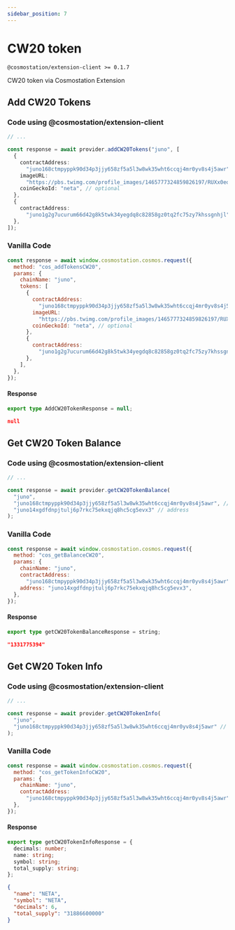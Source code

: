 ```yaml
---
sidebar_position: 7
---
```


# CW20 token

`@cosmostation/extension-client >= 0.1.7`

CW20 token via Cosmostation Extension

## Add CW20 Tokens

### Code using @cosmostation/extension-client

```typescript
// ...

const response = await provider.addCW20Tokens("juno", [
  {
    contractAddress:
      "juno168ctmpyppk90d34p3jjy658zf5a5l3w8wk35wht6ccqj4mr0yv8s4j5awr",
    imageURL:
      "https://pbs.twimg.com/profile_images/1465777324859826197/RUXx0equ_400x400.jpg", // optional
    coinGeckoId: "neta", // optional
  },
  {
    contractAddress:
      "juno1g2g7ucurum66d42g8k5twk34yegdq8c82858gz0tq2fc75zy7khssgnhjl",
  },
]);
```

### Vanilla Code

```javascript
const response = await window.cosmostation.cosmos.request({
  method: "cos_addTokensCW20",
  params: {
    chainName: "juno",
    tokens: [
      {
        contractAddress:
          "juno168ctmpyppk90d34p3jjy658zf5a5l3w8wk35wht6ccqj4mr0yv8s4j5awr",
        imageURL:
          "https://pbs.twimg.com/profile_images/1465777324859826197/RUXx0equ_400x400.jpg", // optional
        coinGeckoId: "neta", // optional
      },
      {
        contractAddress:
          "juno1g2g7ucurum66d42g8k5twk34yegdq8c82858gz0tq2fc75zy7khssgnhjl",
      },
    ],
  },
});
```

#### Response

```typescript title=Model
export type AddCW20TokenResponse = null;
```

```json title=Example
null
```

## Get CW20 Token Balance

### Code using @cosmostation/extension-client

```typescript
// ...

const response = await provider.getCW20TokenBalance(
  "juno",
  "juno168ctmpyppk90d34p3jjy658zf5a5l3w8wk35wht6ccqj4mr0yv8s4j5awr", // contract address
  "juno14xgdfdnpjtulj6p7rkc75ekxqjq8hc5cg5evx3" // address
);
```

### Vanilla Code

```javascript
const response = await window.cosmostation.cosmos.request({
  method: "cos_getBalanceCW20",
  params: {
    chainName: "juno",
    contractAddress:
      "juno168ctmpyppk90d34p3jjy658zf5a5l3w8wk35wht6ccqj4mr0yv8s4j5awr",
    address: "juno14xgdfdnpjtulj6p7rkc75ekxqjq8hc5cg5evx3",
  },
});
```

#### Response

```typescript title=Model
export type getCW20TokenBalanceResponse = string;
```

```json title=Example
"1331775394"
```

## Get CW20 Token Info

### Code using @cosmostation/extension-client

```typescript
// ...

const response = await provider.getCW20TokenInfo(
  "juno",
  "juno168ctmpyppk90d34p3jjy658zf5a5l3w8wk35wht6ccqj4mr0yv8s4j5awr" // contract address
);
```

### Vanilla Code

```javascript
const response = await window.cosmostation.cosmos.request({
  method: "cos_getTokenInfoCW20",
  params: {
    chainName: "juno",
    contractAddress:
      "juno168ctmpyppk90d34p3jjy658zf5a5l3w8wk35wht6ccqj4mr0yv8s4j5awr",
  },
});
```

#### Response

```typescript title=Model
export type getCW20TokenInfoResponse = {
  decimals: number;
  name: string;
  symbol: string;
  total_supply: string;
};
```

```json title=Example
{
  "name": "NETA",
  "symbol": "NETA",
  "decimals": 6,
  "total_supply": "31886600000"
}
```
